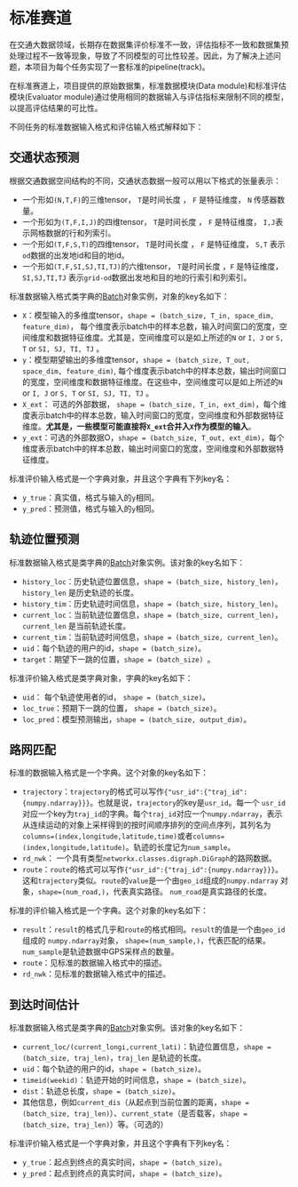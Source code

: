 # 标准赛道

在交通大数据领域，长期存在数据集评价标准不一致，评估指标不一致和数据集预处理过程不一致等现象，导致了不同模型的可比性较差。因此，为了解决上述问题，本项目为每个任务实现了一套标准的pipeline(track)。

在标准赛道上，项目提供的原始数据集，标准数据模块(Data module)和标准评估模块(Evaluator module)通过使用相同的数据输入与评估指标来限制不同的模型，以提高评估结果的可比性。

不同任务的标准数据输入格式和评估输入格式解释如下：

## 交通状态预测

根据交通数据空间结构的不同，交通状态数据一般可以用以下格式的张量表示：

- 一个形如`(N,T,F)`的三维tensor， `T`是时间长度 ， `F` 是特征维度， `N` 传感器数量。
- 一个形如为`(T,F,I,J)`的四维tensor， `T`是时间长度 ， `F` 是特征维度，  `I,J`表示网格数据的行和列索引。
- 一个形如`(T,F,S,T)`的四维tensor， `T`是时间长度 ， `F` 是特征维度，  `S,T` 表示`od`数据的出发地id和目的地id。
- 一个形如`(T,F,SI,SJ,TI,TJ)`的六维tensor， `T`是时间长度 ，`F` 是特征维度，`SI,SJ,TI,TJ` 表示`grid-od`数据出发地和目的地的行索引和列索引。

标准数据输入格式类字典的[Batch](../data/batch.md)对象实例，对象的key名如下：

* `X`：模型输入的多维度tensor，`shape = (batch_size, T_in, space_dim, feature_dim)`， 每个维度表示batch中的样本总数，输入时间窗口的宽度，空间维度和数据特征维度。尤其是，空间维度可以是如上所述的`N` or `I, J` or `S, T` or `SI, SJ, TI, TJ` 。
* `y`：模型期望输出的多维度tensor，`shape = (batch_size, T_out, space_dim, feature_dim)`, 每个维度表示batch中的样本总数，输出时间窗口的宽度，空间维度和数据特征维度。在这些中，空间维度可以是如上所述的`N` or `I, J` or `S, T` or `SI, SJ, TI, TJ` 。
* `X_ext`： 可选的外部数据， `shape = (batch_size, T_in, ext_dim)`，每个维度表示batch中的样本总数，输入时间窗口的宽度，空间维度和外部数据特征维度。**尤其是，一些模型可能直接将`X_ext`合并入`X`作为模型的输入**。
* `y_ext`：可选的外部数据O，`shape = (batch_size, T_out, ext_dim)`，每个维度表示batch中的样本总数，输出时间窗口的宽度，空间维度和外部数据特征维度。

标准评价输入格式是一个字典对象，并且这个字典有下列key名：

- `y_true`：真实值，格式与输入的`y`相同。
- `y_pred`：预测值，格式与输入的`y`相同。

## 轨迹位置预测

标准数据输入格式是类字典的[Batch](../data/batch.md)对象实例。该对象的key名如下：

- `history_loc`：历史轨迹位置信息，`shape = (batch_size, history_len)`，`history_len` 是历史轨迹的长度。
- `history_tim`：历史轨迹时间信息，`shape = (batch_size, history_len)`。
- `current_loc`：当前轨迹位置信息，`shape = (batch_size, current_len)`，`current_len` 是当前轨迹长度。
- `current_tim`：当前轨迹时间信息，`shape = (batch_size, current_len)`。
- `uid`：每个轨迹的用户的id，`shape = (batch_size)`。
- `target`：期望下一跳的位置，`shape = (batch_size) `。

标准评价输入格式是类字典对象，字典的key名如下：

- `uid`： 每个轨迹使用者的id， `shape = (batch_size)`。
- `loc_true`：预期下一跳的位置， `shape = (batch_size)`。
- `loc_pred`：模型预测输出，`shape = (batch_size, output_dim)`。

## 路网匹配

标准的数据输入格式是一个字典。这个对象的key名如下：

* `trajectory`：`trajectory`的格式可以写作`{"usr_id":{"traj_id":{numpy.ndarray}}}`。也就是说，`trajectory`的key是`usr_id`。每一个 `usr_id` 对应一个key为`traj_id`的字典。每个`traj_id`对应一个`numpy.ndarray`，表示从连续运动的对象上采样得到的按时间顺序排列的空间点序列，其列名为`columns=(index,longitude,latitude,time)`或者`columns=(index,longitude,latitude)`。轨迹的长度记为`num_sample`。
* `rd_nwk`： 一个具有类型`networkx.classes.digraph.DiGraph`的路网数据。
* `route`：`route`的格式可以写作`{"usr_id":{"traj_id":{numpy.ndarray}}}`。这和`trajectory`类似。`route`的`value`是一个由`geo_id`组成的`numpy.ndarray` 对象，`shape=(num_road,)`，代表真实路径。 `num_road`是真实路径的长度。

标准的评价输入格式是一个字典。这个对象的key名如下：

* `result`：`result`的格式几乎和`route`的格式相同。`result`的值是一个由`geo_id` 组成的 `numpy.ndarray`对象， `shape=(num_sample,)`，代表匹配的结果。`num_sample`是轨迹数据中GPS采样点的数量。
* `route`：见标准的数据输入格式中的描述。
* `rd_nwk`：见标准的数据输入格式中的描述。

## 到达时间估计

标准数据输入格式是类字典的[Batch](../data/batch.md)对象实例。该对象的key名如下：

* `current_loc/(current_longi,current_lati)`：轨迹位置信息，`shape = (batch_size, traj_len)`，`traj_len` 是轨迹的长度。
* `uid`：每个轨迹的用户的id，`shape = (batch_size)`。
* `timeid(weekid)`：轨迹开始的时间信息，`shape = (batch_size)`。
* `dist`：轨迹总长度，`shape = (batch_size)`。
* 其他信息，例如`current_dis`（从起点到当前位置的距离，`shape = (batch_size, traj_len)`）、`current_state`（是否载客，`shape = (batch_size, traj_len)`）等。（可选的）

标准评价输入格式是一个字典对象，并且这个字典有下列key名：

- `y_true`：起点到终点的真实时间，`shape = (batch_size)`。
- `y_pred`：起点到终点的真实时间，`shape = (batch_size)`。